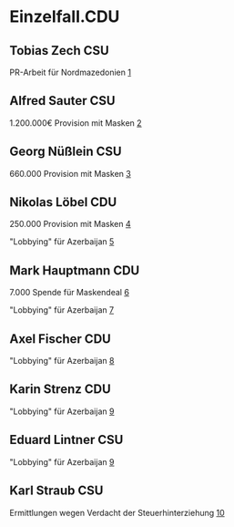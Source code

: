 # Einzelfall.CDU

## Tobias Zech CSU
PR-Arbeit für Nordmazedonien [1](https://www.spiegel.de/politik/deutschland/csu-abgeordneter-tobias-zech-tritt-zurueck-a-515b7e08-81ef-442f-8634-7442523ebeac)


## Alfred Sauter CSU
1.200.000€ Provision mit Masken [2](https://www.augsburger-allgemeine.de/bayern/Ex-Justizminister-Sauter-soll-1-2-Millionen-Euro-ueber-Treuhandfirma-bezogen-haben-id59334981.html)


## Georg Nüßlein CSU
660.000 Provision mit Masken [3](https://www.spiegel.de/politik/deutschland/georg-nuesslein-csu-politiker-soll-von-hessischem-lieferanten-bestochen-worden-sein-a-4f7a49ca-beb1-40f1-b4a8-3376e9c6d559)


## Nikolas Löbel CDU
250.000 Provision mit Masken [4](https://www.spiegel.de/politik/deutschland/corona-masken-cdu-hinterbaenkler-kassierte-250-000-euro-provision-a-a5e31c3d-0002-0001-0000-000176138620)

"Lobbying" für Azerbaijan [5](https://web.archive.org/web/20210228032550/https://www.nikolas-loebel.de/reisebericht-meine-reise-nach-aserbaidschan/)


## Mark Hauptmann CDU
7.000 Spende für Maskendeal [6](https://www.spiegel.de/politik/deutschland/unions-korruptionsaffaere-generalstaatsanwaltschaft-thueringen-prueft-ermittlungen-gegen-cdu-politiker-mark-hauptmann-a-c0783fc7-e39c-4048-8a9e-9665ba24db59)

"Lobbying" für Azerbaijan [7](https://www.spiegel.de/politik/deutschland/weiterer-cdu-politiker-wegen-aserbaidschan-geld-unter-verdacht-a-c2f14351-056b-42ad-bce0-0c15dcc763d2)


## Axel Fischer CDU
"Lobbying" für Azerbaijan [8](https://www.spiegel.de/politik/deutschland/axel-fischer-cdu-abgeordneter-soll-wegen-aserbaidschan-affaere-ausschussvorsitz-abgeben-a-1e686d1a-4009-462c-9af1-38396c996db5)


## Karin Strenz CDU
"Lobbying" für Azerbaijan [9](https://www.spiegel.de/politik/deutschland/aserbaidschan-affaere-razzien-gegen-unionspolitiker-strenz-und-lintner-a-21620f9e-93d7-4f29-9b68-476522e3af6b)


## Eduard Lintner CSU
"Lobbying" für Azerbaijan [9](https://www.spiegel.de/politik/deutschland/aserbaidschan-affaere-razzien-gegen-unionspolitiker-strenz-und-lintner-a-21620f9e-93d7-4f29-9b68-476522e3af6b)


## Karl Straub CSU
Ermittlungen wegen Verdacht der Steuerhinterziehung [10](https://correctiv.org/aktuelles/wirtschaft/2021/03/19/muenchner-justiz-ermittelt-gegen-csu-landtagsabgeordneten/)

